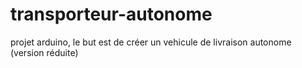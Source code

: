 # transporteur-autonome
projet arduino, le but est de créer un vehicule de livraison autonome (version réduite)
